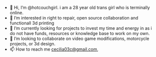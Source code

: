 - 👋 Hi, I’m @hotcouchgirl. i am a 28 year old trans girl who is terminally online.
- 👀 I’m interested in right to repair, open source collaboration and functionall 3d printing 
- 🌱 I’m currently looking for projects to invest my time and energy in as i do not have funds, resources or knowledge base to work on my own. 
- 💞️ I’m looking to collaborate on video game modifications,  motorcycle projects, or 3d design.
- 📫 How to reach me cecilia03c@gmail.com,

<!---
hotcouchgirl/hotcouchgirl is a ✨ special ✨ repository because its `README.md` (this file) appears on your GitHub profile.
You can click the Preview link to take a look at your changes.
--->
